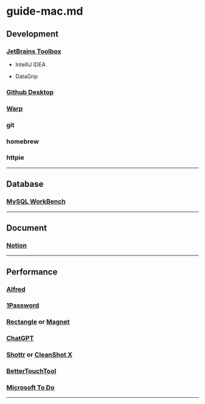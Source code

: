 # guide-mac.md

## Development

### [JetBrains Toolbox](https://www.jetbrains.com/toolbox-app)

- IntelliJ IDEA

- DataGrip

### [Github Desktop](https://desktop.github.com)

### [Warp](https://warp.dev)

### git

### homebrew

### httpie

---

## Database

### [MySQL WorkBench](https://dev.mysql.com/downloads/workbench)

---

## Document

### [Notion](https://www.notion.so)

---

## Performance

### [Alfred](https://www.alfredapp.com)

### [1Password](https://1password.com)

### [Rectangle](https://rectangleapp.com) or [Magnet](https://magnet.crowdcafe.com)

### [ChatGPT](https://chat.openai.com)

### [Shottr](https://shottr.cc) or [CleanShot X](https://cleanshot.com)

### [BetterTouchTool](https://folivora.ai)

### [Microsoft To Do](https://to-do.office.com/tasks/)

---
